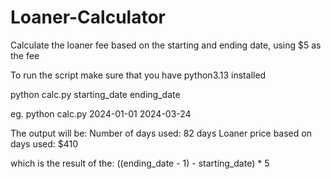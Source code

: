 # Loaner-Calculator


Calculate the loaner fee based on the starting and ending date, using $5 as the fee 

To run the script make sure that you have python3.13 installed

python calc.py starting_date ending_date

eg.
  python calc.py 2024-01-01 2024-03-24

The output will be:
  Number of days used: 82 days
  Loaner price based on days used: $410

which is the result of the: 
  ((ending_date - 1) - starting_date) * 5

